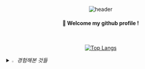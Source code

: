 <div align="center">
  
  ![header](https://capsule-render.vercel.app/api?type=cylinder&color=000000&height=150&section=header&text=SEONG%20CHAN%20OH&fontColor=ffffff&fontSize=70&animation=fadeIn&fontAlignY=55&desc=%20&descAlignY=62&descAlign=62) 
  ####  :wave: Welcome my github profile ! 
   <br/>
   
   [![Top Langs](https://github-readme-stats.vercel.app/api/top-langs/?username=yacci5513)](https://github.com/yacci5513/github-readme-stats)
</div>
<i>
<details>
  
<summary>
  <img src="https://raw.githubusercontent.com/Tarikul-Islam-Anik/Animated-Fluent-Emojis/master/Emojis/Travel%20and%20places/Fire.png" alt="Fire" width="2%" /> 경험해본 것들
</summary>
   <br/>
  <img src="https://img.shields.io/badge/html5-E34F26?style=for-the-badge&logo=html5&logoColor=white">
  <img src="https://img.shields.io/badge/css3-1572B6?style=for-the-badge&logo=css3&logoColor=white">
  <img src="https://img.shields.io/badge/javascript-F7DF1E?style=for-the-badge&logo=javascript&logoColor=white">
   <br/>
  <img src="https://img.shields.io/badge/mariadb-003545?style=for-the-badge&logo=mariadb&logoColor=white">
  <img src="https://img.shields.io/badge/MySQL-4479A1?style=for-the-badge&logo=MySQL&logoColor=white">
  <img src="https://img.shields.io/badge/apache-D22128?style=flat-square&logo=apache&logoColor=white">
  <img src="https://img.shields.io/badge/php-777BB4?style=flat-square&logo=php&logoColor=white">
   <br/>
  <img src="https://img.shields.io/badge/github-181717?style=for-the-badge&logo=github&logoColor=white">
  <img src="https://img.shields.io/badge/notion-000000?style=flat-square&logo=notion&logoColor=white">
  <img src="https://img.shields.io/badge/slack-4A154B?style=flat-square&logo=slack&logoColor=white">
   <br/>
  <img src="https://img.shields.io/badge/bootstrap-7952B3?style=flat-square&logo=bootstrap&logoColor=white">
  <img src="https://img.shields.io/badge/vue.js-4FC08D?style=flat-square&logo=vue.js&logoColor=white">
  <img src="https://img.shields.io/badge/laravel-FF2D20?style=flat-square&logo=laravel&logoColor=white">
  <br/>
</details>
</i>
